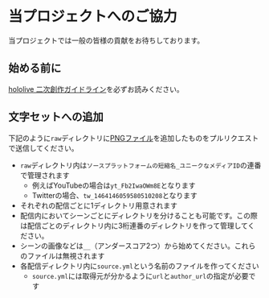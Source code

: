 # 当プロジェクトへのご協力

当プロジェクトでは一般の皆様の貢献をお待ちしております。

## 始める前に

[hololive 二次創作ガイドライン](https://www.hololive.tv/terms)を必ずお読みください。


## 文字セットへの追加

下記のように`raw`ディレクトリに[PNGファイル](https://ja.wikipedia.org/wiki/Portable_Network_Graphics)を追加したものをプルリクエストで送信してください。

- `raw`ディレクトリ内は`ソースプラットフォームの短縮名_ユニークなメディアID`の連番で管理されます
  - 例えばYouTubeの場合は`yt_Fb2IwaOWm8E`となります
  - Twitterの場合、`tw_1464146059580510208`となります
- それぞれの配信ごとに1ディレクトリ用意されます
- 配信内においてシーンごとにディレクトリを分けることも可能です。この際は配信ごとのディレクトリ内に3桁連番のディレクトリを作って管理してください。
- シーンの画像などは`__`（アンダースコア2つ）から始めてください。これらのファイルは無視されます
- 各配信ディレクトリ内に`source.yml`という名前のファイルを作ってください
  - `source.yml`には取得元が分かるように`url`と`author_url`の指定が必要です

